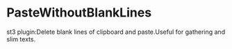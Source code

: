 PasteWithoutBlankLines
======================

st3 plugin:Delete blank lines of clipboard and paste.Useful for gathering and slim texts.
